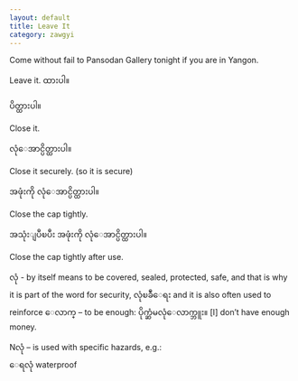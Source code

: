 ```yaml
---
layout: default
title: Leave It
category: zawgyi
---
```


<p>Come without fail to Pansodan Gallery tonight if you are in Yangon.</p>

<p>Leave it.<span class='zawgyi'> ထားပါ။</span></p>

<p class='hide-trigger'><span class='zawgyi'>ပိတ္ထားပါ။</span></p>
<p class='hide-this'>Close it.</p>

<p class='hide-trigger'><span class='zawgyi'>လုံေအာင္ပိတ္ထားပါ။</span></p>
<p class='hide-this'>Close it securely. (so it is secure)</p>

<p class='hide-trigger'><span class='zawgyi'>အဖုံးကို လုံေအာင္ပိတ္ထားပါ။</span></p>
<p class='hide-this'>Close the cap tightly.</p>

<p class='hide-trigger'><span class='zawgyi'>အသုံးျပဳၿပီး အဖုံးကို လုံေအာင္ပိတ္ထားပါ။</span></p>
<p class='hide-this'>Close the cap tightly after use.</p>

<p><span class='zawgyi'>လုံ</span> - by itself means to be covered, sealed, protected, safe, and that is why it is part of the word for security, <span class='mm3'>လုံၿခဳံေရး </span> and it is also often used to reinforce <span class='mm3'>ေလာက္</span> – to be enough: <span class='mm3'>ပိုက္ဆံမလုံေလာက္ဘူး။</span> [I] don’t have enough money.</p>
<p>N<span class='zawgyi'>လုံ</span> – is used with specific hazards, e.g.:<br>
<span class='zawgyi'>ေရလုံ </span>waterproof</p>
